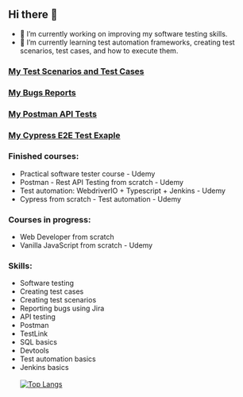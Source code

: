 ## Hi there 👋

- 🔭 I’m currently working on improving my software testing skills.
- 🌱 I’m currently learning test automation frameworks, creating test scenarios,  test cases, and how to execute them.

### [My Test Scenarios and Test Cases](https://github.com/wiszes/Test-Scenarios-and-Test-Cases---Examples)
### [My Bugs Reports](https://github.com/wiszes/Bugs-Reports--Examples)
### [My Postman API Tests](https://github.com/wiszes/Postman-API-Tests--Examples)
### [My Cypress E2E Test Exaple](https://github.com/wiszes/cypress-guitar-shop)

### Finished courses:
- Practical software tester course - Udemy
- Postman - Rest API Testing from scratch - Udemy
- Test automation: WebdriverIO + Typescript + Jenkins - Udemy
- Cypress from scratch - Test automation - Udemy

### Courses in progress:
- Web Developer from scratch
- Vanilla JavaScript from scratch - Udemy


### Skills:
- Software testing
- Creating test cases 
- Creating test scenarios
- Reporting bugs using Jira
- API testing
- Postman
- TestLink
- SQL basics
- Devtools
- Test automation basics
- Jenkins basics 
</br></br>
[![Top Langs](https://github-readme-stats.vercel.app/api/top-langs/?username=wiszes&theme=dark)](https://github.com/anuraghazra/github-readme-stats)




